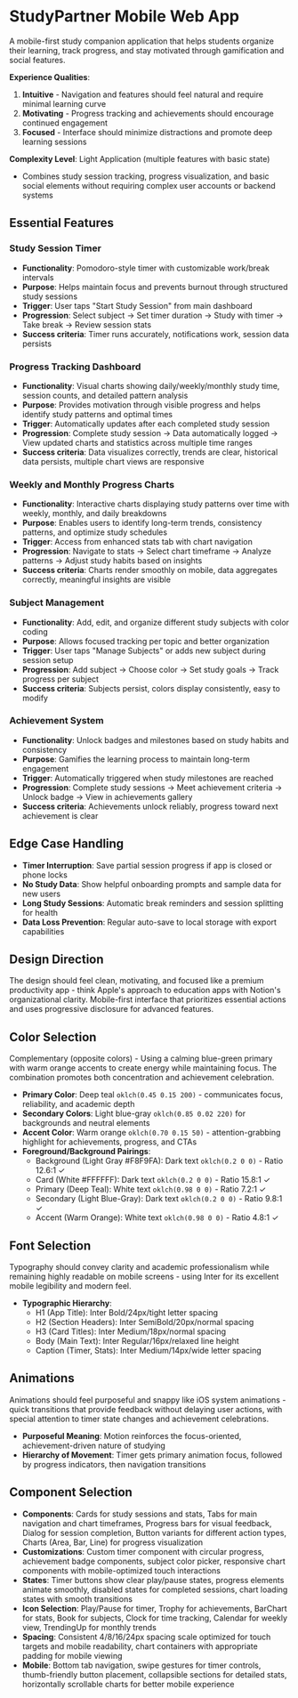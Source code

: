 # StudyPartner Mobile Web App

A mobile-first study companion application that helps students organize their learning, track progress, and stay motivated through gamification and social features.

**Experience Qualities**: 
1. **Intuitive** - Navigation and features should feel natural and require minimal learning curve
2. **Motivating** - Progress tracking and achievements should encourage continued engagement  
3. **Focused** - Interface should minimize distractions and promote deep learning sessions

**Complexity Level**: Light Application (multiple features with basic state)
- Combines study session tracking, progress visualization, and basic social elements without requiring complex user accounts or backend systems

## Essential Features

### Study Session Timer
- **Functionality**: Pomodoro-style timer with customizable work/break intervals
- **Purpose**: Helps maintain focus and prevents burnout through structured study sessions
- **Trigger**: User taps "Start Study Session" from main dashboard
- **Progression**: Select subject → Set timer duration → Study with timer → Take break → Review session stats
- **Success criteria**: Timer runs accurately, notifications work, session data persists

### Progress Tracking Dashboard
- **Functionality**: Visual charts showing daily/weekly/monthly study time, session counts, and detailed pattern analysis
- **Purpose**: Provides motivation through visible progress and helps identify study patterns and optimal times
- **Trigger**: Automatically updates after each completed study session
- **Progression**: Complete study session → Data automatically logged → View updated charts and statistics across multiple time ranges
- **Success criteria**: Data visualizes correctly, trends are clear, historical data persists, multiple chart views are responsive

### Weekly and Monthly Progress Charts
- **Functionality**: Interactive charts displaying study patterns over time with weekly, monthly, and daily breakdowns
- **Purpose**: Enables users to identify long-term trends, consistency patterns, and optimize study schedules
- **Trigger**: Access from enhanced stats tab with chart navigation
- **Progression**: Navigate to stats → Select chart timeframe → Analyze patterns → Adjust study habits based on insights
- **Success criteria**: Charts render smoothly on mobile, data aggregates correctly, meaningful insights are visible

### Subject Management
- **Functionality**: Add, edit, and organize different study subjects with color coding
- **Purpose**: Allows focused tracking per topic and better organization
- **Trigger**: User taps "Manage Subjects" or adds new subject during session setup
- **Progression**: Add subject → Choose color → Set study goals → Track progress per subject
- **Success criteria**: Subjects persist, colors display consistently, easy to modify

### Achievement System
- **Functionality**: Unlock badges and milestones based on study habits and consistency
- **Purpose**: Gamifies the learning process to maintain long-term engagement
- **Trigger**: Automatically triggered when study milestones are reached
- **Progression**: Complete study sessions → Meet achievement criteria → Unlock badge → View in achievements gallery
- **Success criteria**: Achievements unlock reliably, progress toward next achievement is clear

## Edge Case Handling
- **Timer Interruption**: Save partial session progress if app is closed or phone locks
- **No Study Data**: Show helpful onboarding prompts and sample data for new users
- **Long Study Sessions**: Automatic break reminders and session splitting for health
- **Data Loss Prevention**: Regular auto-save to local storage with export capabilities

## Design Direction
The design should feel clean, motivating, and focused like a premium productivity app - think Apple's approach to education apps with Notion's organizational clarity. Mobile-first interface that prioritizes essential actions and uses progressive disclosure for advanced features.

## Color Selection
Complementary (opposite colors) - Using a calming blue-green primary with warm orange accents to create energy while maintaining focus. The combination promotes both concentration and achievement celebration.

- **Primary Color**: Deep teal `oklch(0.45 0.15 200)` - communicates focus, reliability, and academic depth
- **Secondary Colors**: Light blue-gray `oklch(0.85 0.02 220)` for backgrounds and neutral elements
- **Accent Color**: Warm orange `oklch(0.70 0.15 50)` - attention-grabbing highlight for achievements, progress, and CTAs
- **Foreground/Background Pairings**: 
  - Background (Light Gray #F8F9FA): Dark text `oklch(0.2 0 0)` - Ratio 12.6:1 ✓
  - Card (White #FFFFFF): Dark text `oklch(0.2 0 0)` - Ratio 15.8:1 ✓
  - Primary (Deep Teal): White text `oklch(0.98 0 0)` - Ratio 7.2:1 ✓
  - Secondary (Light Blue-Gray): Dark text `oklch(0.2 0 0)` - Ratio 9.8:1 ✓
  - Accent (Warm Orange): White text `oklch(0.98 0 0)` - Ratio 4.8:1 ✓

## Font Selection
Typography should convey clarity and academic professionalism while remaining highly readable on mobile screens - using Inter for its excellent mobile legibility and modern feel.

- **Typographic Hierarchy**: 
  - H1 (App Title): Inter Bold/24px/tight letter spacing
  - H2 (Section Headers): Inter SemiBold/20px/normal spacing  
  - H3 (Card Titles): Inter Medium/18px/normal spacing
  - Body (Main Text): Inter Regular/16px/relaxed line height
  - Caption (Timer, Stats): Inter Medium/14px/wide letter spacing

## Animations
Animations should feel purposeful and snappy like iOS system animations - quick transitions that provide feedback without delaying user actions, with special attention to timer state changes and achievement celebrations.

- **Purposeful Meaning**: Motion reinforces the focus-oriented, achievement-driven nature of studying
- **Hierarchy of Movement**: Timer gets primary animation focus, followed by progress indicators, then navigation transitions

## Component Selection
- **Components**: Cards for study sessions and stats, Tabs for main navigation and chart timeframes, Progress bars for visual feedback, Dialog for session completion, Button variants for different action types, Charts (Area, Bar, Line) for progress visualization
- **Customizations**: Custom timer component with circular progress, achievement badge components, subject color picker, responsive chart components with mobile-optimized touch interactions
- **States**: Timer buttons show clear play/pause states, progress elements animate smoothly, disabled states for completed sessions, chart loading states with smooth transitions
- **Icon Selection**: Play/Pause for timer, Trophy for achievements, BarChart for stats, Book for subjects, Clock for time tracking, Calendar for weekly view, TrendingUp for monthly trends
- **Spacing**: Consistent 4/8/16/24px spacing scale optimized for touch targets and mobile readability, chart containers with appropriate padding for mobile viewing
- **Mobile**: Bottom tab navigation, swipe gestures for timer controls, thumb-friendly button placement, collapsible sections for detailed stats, horizontally scrollable charts for better mobile experience